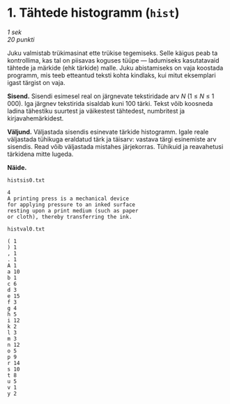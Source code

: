 ﻿# 1. Tähtede histogramm (`hist`)

*1 sek*  
*20 punkti*

Juku valmistab trükimasinat ette trükise tegemiseks. Selle käigus peab ta kontrollima, kas tal on
piisavas koguses tüüpe — ladumiseks kasutatavaid tähtede ja märkide (ehk tärkide) malle. Juku
abistamiseks on vaja koostada programm, mis teeb etteantud teksti kohta kindlaks, kui mitut
eksemplari igast tärgist on vaja.

**Sisend.** Sisendi esimesel real on järgnevate tekstiridade arv *N* (1 &le; *N* &le; 1 000). Iga
järgnev tekstirida sisaldab kuni 100 tärki. Tekst võib koosneda ladina tähestiku suurtest ja
väikestest tähtedest, numbritest ja kirjavahemärkidest.

**Väljund.** Väljastada sisendis esinevate tärkide histogramm. Igale reale väljastada tühikuga
eraldatud tärk ja täisarv: vastava tärgi esinemiste arv sisendis. Read võib väljastada mistahes
järjekorras. Tühikuid ja reavahetusi tärkidena mitte lugeda.

**Näide.**

`histsis0.txt`

    4
    A printing press is a mechanical device
    for applying pressure to an inked surface
    resting upon a print medium (such as paper
    or cloth), thereby transferring the ink.

`histval0.txt`

    ( 1
    ) 1
    , 1
    . 1
    A 1
    a 10
    b 1
    c 6
    d 3
    e 15
    f 3
    g 4
    h 5
    i 12
    k 2
    l 3
    m 3
    n 12
    o 5
    p 9
    r 14
    s 10
    t 8
    u 5
    v 1
    y 2
